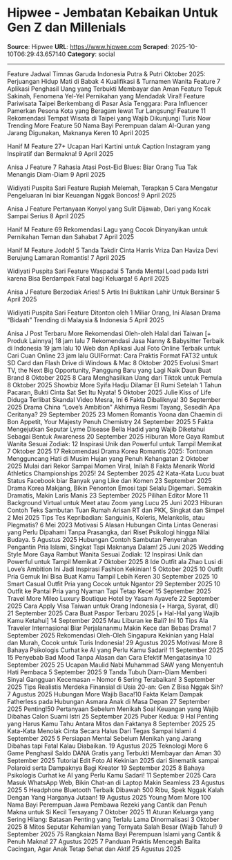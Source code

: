 # Hipwee - Jembatan Kebaikan Untuk Gen Z dan Millenials

**Source**: Hipwee
**URL**: https://www.hipwee.com
**Scraped**: 2025-10-10T06:29:43.657140
**Category**: social

---

Feature
Jadwal Timnas Garuda Indonesia Putra & Putri Oktober 2025: Perjuangan Hidup Mati di Babak 4 Kualifikasi & Turnamen Wanita
 Feature
7 Aplikasi Penghasil Uang yang Terbukti Membayar dan Aman
 Feature
Tepuk Sakinah, Fenomena Yel-Yel Pernikahan yang Mendadak Viral!
 Feature
Pariwisata Taipei Berkembang di Pasar Asia Tenggara: Para Influencer Pamerkan Pesona Kota yang Beragam lewat Tur Langsung!
 Feature
11 Rekomendasi Tempat Wisata di Taipei yang Wajib Dikunjungi Turis
Now Trending
More 
 Feature
50 Nama Bayi Perempuan dalam Al-Quran yang Jarang Digunakan, Maknanya Keren
 10 April 2025

Hanif M
 Feature
27+ Ucapan Hari Kartini untuk Caption Instagram yang Inspiratif dan Bermakna!
 9 April 2025

Anisa J
 Feature
7 Rahasia Atasi Post-Eid Blues: Biar Orang Tua Tak Menangis Diam-Diam
 9 April 2025

Widiyati Puspita Sari
 Feature
Rupiah Melemah, Terapkan 5 Cara Mengatur Pengeluaran Ini biar Keuangan Nggak Boncos!
 9 April 2025

Anisa J
 Feature
Pertanyaan Konyol yang Sulit Dijawab, Dari yang Kocak Sampai Serius
 8 April 2025

Hanif M
 Feature
69 Rekomendasi Lagu yang Cocok Dinyanyikan untuk Pernikahan Teman dan Sahabat
 7 April 2025

Hanif M
 Feature
Jodoh! 5 Tanda Takdir Cinta Harris Vriza Dan Haviza Devi Berujung Lamaran Romantis!
 7 April 2025

Widiyati Puspita Sari
 Feature
Waspadai 5 Tanda Mental Load pada Istri karena Bisa Berdampak Fatal bagi Keluarga!
 6 April 2025

Anisa J
 Feature
Berzodiak Aries! 5 Artis Ini Buktikan Lahir Untuk Bersinar
 5 April 2025

Widiyati Puspita Sari
 Feature
Ditonton oleh 1 Miliar Orang, Ini Alasan Drama “Bidaah” Trending di Malaysia & Indonesia
 5 April 2025

Anisa J
Post Terbaru
More 
Rekomendasi Oleh-oleh Halal dari Taiwan [+ Produk Lainnya]
 18 jam lalu
7 Rekomendasi Jasa Nanny & Babysitter Terbaik di Indonesia
 19 jam lalu
10 Web dan Aplikasi Jual Foto Online Terbaik untuk Cari Cuan Online
 23 jam lalu
GUIFormat: Cara Praktis Format FAT32 untuk SD Card dan Flash Drive di Windows & Mac
 8 Oktober 2025
Evolusi Smart TV, the Next Big Opportunity, Panggung Baru yang Lagi Naik Daun Buat Brand
 8 Oktober 2025
8 Cara Menghasilkan Uang dari Tiktok untuk Pemula
 8 Oktober 2025
Showbiz
More 
Syifa Hadju Dilamar El Rumi Setelah 1 Tahun Pacaran, Bukti Cinta Sat Set Itu Nyata!
 5 Oktober 2025
Julie Kiss of Life Diduga Terlibat Skandal Video Mesra, Ini 6 Fakta Dibaliknya!
 30 September 2025
Drama China “Love’s Ambition” Akhirnya Resmi Tayang, Sesedih Apa Ceritanya?
 29 September 2025
23 Momen Romantis Yoona dan Chaemin di Bon Appetit, Your Majesty Penuh Chemistry
 24 September 2025
5 Fakta Mengejutkan Seputar Lyme Disease Bella Hadid yang Wajib Diketahui Sebagai Bentuk Awareness
 20 September 2025
Hiburan
More 
Gaya Rambut Wanita Sesuai Zodiak: 12 Inspirasi Unik dan Powerful untuk Tampil Memikat
 7 Oktober 2025
17 Rekomendasi Drama Korea Romantis 2025: Tontonan Mengguncang Hati di Musim Hujan yang Penuh Kehangatan
 2 Oktober 2025
Mulai dari Rekor Sampai Momen Viral, Inilah 8 Fakta Menarik World Athletics Championships 2025!
 24 September 2025
42 Kata-Kata Lucu buat Status Facebook biar Banyak yang Like dan Komen
 23 September 2025
Drama Korea Makjang, Bikin Penonton Emosi tapi Selalu Digemari. Semakin Dramatis, Makin Laris Manis
 23 September 2025
Pilihan Editor
More 
11 Background Virtual untuk Meet atau Zoom yang Lucu
 25 Juni 2023
 Hiburan
Contoh Teks Sambutan Tuan Rumah Arisan RT dan PKK, Singkat dan Simpel
 2 Mei 2025
 Tips
Tes Kepribadian: Sanguinis, Koleris, Melankolis, atau Plegmatis?
 6 Mei 2023
 Motivasi
5 Alasan Hubungan Cinta Lintas Generasi yang Perlu Dipahami Tanpa Prasangka, dari Riset Psikologi hingga Nilai Budaya.
 5 Agustus 2025
 Hubungan
Contoh Sambutan Penyerahan Pengantin Pria Islami, Singkat Tapi Maknanya Dalam!
 25 Juni 2025
 Wedding
Style
More 
Gaya Rambut Wanita Sesuai Zodiak: 12 Inspirasi Unik dan Powerful untuk Tampil Memikat
 7 Oktober 2025
8 Ide Outfit ala Zhao Lusi di Love’s Ambition Ini Jadi Inspirasi Fashion Kekinian!
 5 Oktober 2025
10 Outfit Pria Gemuk Ini Bisa Buat Kamu Tampil Lebih Keren
 30 September 2025
10 Smart Casual Outfit Pria yang Cocok untuk Ngantor
 29 September 2025
10 Outfit ke Pantai Pria yang Nyaman Tapi Tetap Kece!
 15 September 2025
Travel
More 
Mileo Luxury Boutique Hotel by Yasam Ayavefe
 22 September 2025
Cara Apply Visa Taiwan untuk Orang Indonesia (+ Harga, Syarat, dll)
 21 September 2025
Cara Buat Paspor Terbaru 2025 [+ Hal-Hal yang Wajib Kamu Ketahui]
 14 September 2025
Mau Liburan ke Bali? Ini 10 Tips Ala Traveler Internasional Biar Perjalananmu Makin Kece dan Bebas Drama!
 7 September 2025
Rekomendasi Oleh-Oleh Singapura Kekinian yang Halal dan Murah, Cocok untuk Turis Indonesia!
 29 Agustus 2025
Motivasi
More 
8 Bahaya Psikologis Curhat ke AI yang Perlu Kamu Sadari!
 11 September 2025
15 Penyebab Bad Mood Tanpa Alasan dan Cara Efektif Mengatasinya
 10 September 2025
25 Ucapan Maulid Nabi Muhammad SAW yang Menyentuh Hati Pembaca
 5 September 2025
9 Tanda Tubuh Diam-Diam Memberi Sinyal Gangguan Kecemasan – Nomor 6 Sering Terabaikan!
 3 September 2025
Tips Realistis Merdeka Finansial di Usia 20-an: Gen Z Bisa Nggak Sih?
 7 Agustus 2025
Hubungan
More 
Wajib Baca!10 Fakta Kelam Dampak Fatherless pada Hubungan Asmara Anak di Masa Depan
 27 September 2025
Penting!50 Pertanyaan Sebelum Menikah Soal Keuangan yang Wajib Dibahas Calon Suami Istri
 25 September 2025
Puber Kedua: 9 Hal Penting yang Harus Kamu Tahu Antara Mitos dan Faktanya
 8 September 2025
25 Kata-Kata Menolak Cinta Secara Halus Dari Tegas Sampai Islami
 4 September 2025
5 Persiapan Mental Sebelum Menikah yang Jarang Dibahas tapi Fatal Kalau Diabaikan.
 19 Agustus 2025
Teknologi
More 
6 Game Penghasil Saldo DANA Gratis yang Terbukti Membayar dan Aman
 30 September 2025
Tutorial Edit Foto AI Kekinian 2025 dari Sinematik sampai Polaroid serta Dampaknya Bagi Kreator
 19 September 2025
8 Bahaya Psikologis Curhat ke AI yang Perlu Kamu Sadari!
 11 September 2025
Cara Masuk WhatsApp Web, Bikin Chat-an di Laptop Makin Seamless
 23 Agustus 2025
5 Headphone Bluetooth Terbaik Dibawah 500 Ribu, Spek Nggak Kalah Dengan Yang Harganya Jutaan!
 19 Agustus 2025
Young Mom
More 
100 Nama Bayi Perempuan Jawa Pembawa Rezeki yang Cantik dan Penuh Makna untuk Si Kecil Tersayang
 7 Oktober 2025
11 Aturan Keluarga yang Sering Hilang: Batasan Penting yang Terlalu Lama Dinormalisasi
 3 Oktober 2025
8 Mitos Seputar Kehamilan yang Ternyata Salah Besar (Wajib Tahu!)
 9 September 2025
75 Rangkaian Nama Bayi Perempuan Islami yang Cantik & Penuh Makna!
 27 Agustus 2025
7 Panduan Praktis Mencegah Balita Cacingan, Agar Anak Tetap Sehat dan Aktif
 25 Agustus 2025

